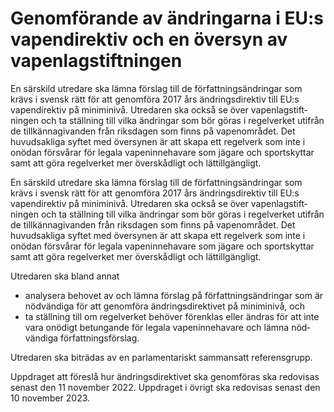 # Genomförande av ändringarna i EU:s vapendirektiv och en översyn av vapenlagstiftningen

En särskild utredare ska lämna förslag till de författ­nings­ändringar som krävs i svensk rätt för att genom­föra 2017 års ändrings­direktiv till EU:s vapen­direktiv på minimi­nivå. Utredaren ska också se över vapen­lag­stift­ningen och ta ställning till vilka ändringar som bör göras i regel­verket utifrån de till­känna­givanden från riksdagen som finns på vapen­området. Det huvud­sakliga syftet med över­synen är att skapa ett regel­verk som inte i onödan försvårar för legala vapen­inne­havare som jägare och sport­skyttar samt att göra regel­verket mer över­skådligt och lättill­gängligt.

En särskild utredare ska lämna förslag till de författ­nings­ändringar som krävs i svensk rätt för att genom­föra 2017 års ändrings­direktiv till EU:s vapen­direktiv på minimi­nivå. Utredaren ska också se över vapen­lag­stift­ningen och ta ställning till vilka ändringar som bör göras i regel­verket utifrån de till­känna­givanden från riksdagen som finns på vapen­området. Det huvud­sakliga syftet med över­synen är att skapa ett regel­verk som inte i onödan försvårar för legala vapen­inne­havare som jägare och sport­skyttar samt att göra regel­verket mer över­skådligt och lättill­gängligt.

Utredaren ska bland annat

* analysera behovet av och lämna förslag på författ­nings­ändringar som är nöd­vändiga för att genom­föra ändrings­direktivet på minimi­nivå, och
* ta ställning till om regel­verket behöver förenklas eller ändras för att inte vara onödigt betung­ande för legala vapen­inne­havare och lämna nöd­vändiga författ­nings­förslag.

Utredaren ska biträdas av en parla­men­tariskt samman­satt referens­grupp.

Uppdraget att före­slå hur ändrings­direktivet ska genom­föras ska redo­visas senast den 11 november 2022. Upp­draget i övrigt ska redo­visas senast den 10 november 2023.

